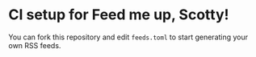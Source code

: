 # CI setup for Feed me up, Scotty!

You can fork this repository and edit `feeds.toml` to start generating your own
RSS feeds.
